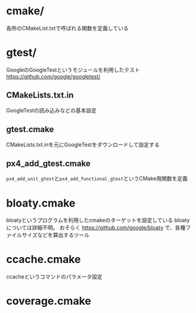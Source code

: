 # cmake/
各所のCMakeList.txtで呼ばれる関数を定義している

# gtest/
GoogleのGoogleTestというモジュールを利用したテスト
https://github.com/google/googletest/

## CMakeLists.txt.in
GoogleTestの読み込みなどの基本設定

## gtest.cmake
CMakeLists.txt.inを元にGoogleTestをダウンロードして設定する

## px4_add_gtest.cmake
`px4_add_unit_gtest`と`px4_add_functional_gtest`というCMake用関数を定義

# bloaty.cmake
bloatyというプログラムを利用したcmakeのターゲットを設定している
bloatyについては詳細不明。
おそらく
https://github.com/google/bloaty
で、各種ファイルサイズなどを算出するツール

# ccache.cmake
ccacheというコマンドのパラメータ設定

# coverage.cmake